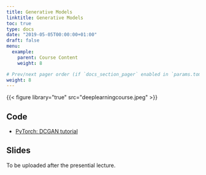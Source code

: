 ```yaml
---
title: Generative Models
linktitle: Generative Models
toc: true
type: docs
date: "2019-05-05T00:00:00+01:00"
draft: false
menu:
  example:
    parent: Course Content
    weight: 8

# Prev/next pager order (if `docs_section_pager` enabled in `params.toml`)
weight: 8
---
```


{{< figure library="true" src="deeplearningcourse.jpeg" >}}

## Code

* [PyTorch: DCGAN tutorial](https://githubtocolab.com/dlmacedo/starter-academic/blob/master/content/courses/deeplearning/notebooks/pytorch/dcgan_faces_tutorial.ipynb)

## Slides

To be uploaded after the presential lecture.
